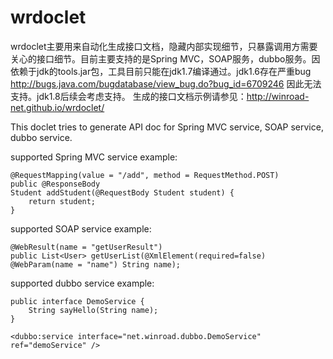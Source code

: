 # wrdoclet
wrdoclet主要用来自动化生成接口文档，隐藏内部实现细节，只暴露调用方需要关心的接口细节。目前主要支持的是Spring MVC，SOAP服务，dubbo服务。因依赖于jdk的tools.jar包，工具目前只能在jdk1.7编译通过。jdk1.6存在严重bug http://bugs.java.com/bugdatabase/view_bug.do?bug_id=6709246 因此无法支持。jdk1.8后续会考虑支持。
生成的接口文档示例请参见：http://winroad-net.github.io/wrdoclet/

This doclet tries to generate API doc for Spring MVC service, SOAP service, dubbo service.

supported Spring MVC service example:

	@RequestMapping(value = "/add", method = RequestMethod.POST)
	public @ResponseBody
	Student addStudent(@RequestBody Student student) {
		return student;
	}	
	
supported SOAP service example:

	@WebResult(name = "getUserResult")
	public List<User> getUserList(@XmlElement(required=false) @WebParam(name = "name") String name);
	
supported dubbo service example:

	public interface DemoService {
		String sayHello(String name);
	}
	
	<dubbo:service interface="net.winroad.dubbo.DemoService" ref="demoService" />
